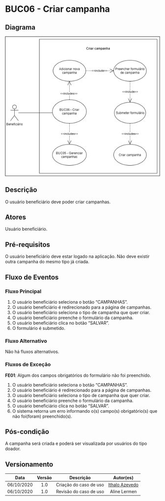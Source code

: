 # BUC06 - Criar campanha

## Diagrama

![BUC06](../../../../assets/images/casosDeUso/BUC06.png)

## Descrição

O usuário beneficiário deve poder criar campanhas.

## Atores

Usuário beneficiário.

## Pré-requisitos

O usuário beneficiário deve estar logado na aplicação.
Não deve existir outra campanha do mesmo tipo já criada.

## Fluxo de Eventos

### Fluxo Principal

1. O usuário beneficiário seleciona o botão “CAMPANHAS”.
2. O usuário beneficiário é redirecionado para a página de campanhas.
3. O usuário beneficiário seleciona o tipo de campanha que quer criar.
4. O usuário beneficiário preenche o formulário da campanha.
5. O usuário beneficiário clica no botão “SALVAR”.
6. O formulário é submetido.

### Fluxo Alternativo

Não há fluxos alternativos.

### Fluxos de Exceção

**FE01**: Algum dos campos obrigatórios do formulário não foi preenchido.
1. O usuário beneficiário seleciona o botão “CAMPANHAS”.
3. O usuário beneficiário é redirecionado para a página de campanhas.
4. O usuário beneficiário seleciona o tipo de campanha que quer criar.
5. O usuário beneficiário preenche o formulário da campanha.
6. O usuário beneficiário clica no botão “SALVAR”.
7. O sistema retorna um erro informando o(s) campo(s) obrigatório(s) que não foi(foram) preenchido(s).


## Pós-condição

A campanha será criada e poderá ser visualizada por usuários do tipo doador.

## Versionamento

|    Data    | Versão |                        Descrição                         |                            Autor(es)                             |
| :--------: | :----: | :------------------------------------------------------: | :--------------------------------------------------------------: |
| 06/10/2020 | 1.0 | Criação do caso de uso | [Ithalo Azevedo](https://github.com/ithaloazevedo) |
| 06/10/2020 | 1.0 | Revisão do caso de uso | Aline Lermen |
